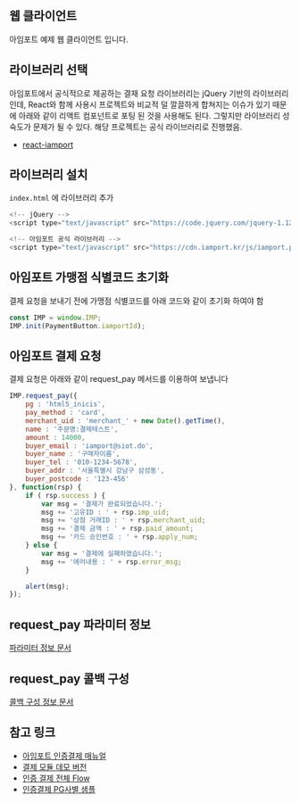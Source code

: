 
## 웹 클라이언트

아임포트 예제 웹 클라이언트 입니다.


## 라이브러리 선택

아임포트에서 공식적으로 제공하는 결재 요청 라이브러리는 jQuery 기반의 라이브러리인데,
React와 함께 사용시 프로젝트와 비교적 덜 깔끌하게 합쳐지는 이슈가 있기 때문에
아래와 같이 리액트 컴포넌트로 포팅 된 것을 사용해도 된다.
그렇지만 라이브러리 성숙도가 문제가 될 수 있다.
해당 프로젝트는 공식 라이브러리로 진행했음.

- [react-iamport](https://www.npmjs.com/package/react-iamport)

## 라이브러리 설치

`index.html` 에 라이브러리 추가

```javascript
<!-- jQuery -->
<script type="text/javascript" src="https://code.jquery.com/jquery-1.12.4.min.js" ></script>

<!-- 아임포트 공식 라이브러리 -->
<script type="text/javascript" src="https://cdn.iamport.kr/js/iamport.payment-1.1.5.js"></script>

```

## 아임포트 가맹점 식별코드 초기화

결제 요청을 보내기 전에 가맹점 식별코드를 아래 코드와 같이
초기화 하여야 함

```javascript
const IMP = window.IMP;
IMP.init(PaymentButton.iamportId);
```

## 아임포트 결제 요청

결제 요청은 아래와 같이 request_pay 메서드를 이용하여 보냅니다

```javascript
IMP.request_pay({
    pg : 'html5_inicis',
    pay_method : 'card',
    merchant_uid : 'merchant_' + new Date().getTime(),
    name : '주문명:결제테스트',
    amount : 14000,
    buyer_email : 'iamport@siot.do',
    buyer_name : '구매자이름',
    buyer_tel : '010-1234-5678',
    buyer_addr : '서울특별시 강남구 삼성동',
    buyer_postcode : '123-456'
}, function(rsp) {
    if ( rsp.success ) {
        var msg = '결제가 완료되었습니다.';
        msg += '고유ID : ' + rsp.imp_uid;
        msg += '상점 거래ID : ' + rsp.merchant_uid;
        msg += '결제 금액 : ' + rsp.paid_amount;
        msg += '카드 승인번호 : ' + rsp.apply_num;
    } else {
        var msg = '결제에 실패하였습니다.';
        msg += '에러내용 : ' + rsp.error_msg;
    }

    alert(msg);
});
```

## request_pay 파라미터 정보

[파라미터 정보 문서](https://github.com/iamport/iamport-manual/blob/master/%EC%9D%B8%EC%A6%9D%EA%B2%B0%EC%A0%9C/README.md#211-param-%EC%86%8D%EC%84%B1%EA%B3%B5%ED%86%B5-%EC%86%8D%EC%84%B1)


## request_pay 콜백 구성

[콜백 구성 정보 문서](https://github.com/iamport/iamport-manual/blob/master/%EC%9D%B8%EC%A6%9D%EA%B2%B0%EC%A0%9C/README.md#214-callback%EC%9D%98-%EA%B5%AC%EC%84%B1)

## 참고 링크

- [아임포트 인증결제 매뉴얼](https://github.com/iamport/iamport-manual/blob/master/인증결제/README.md)
- [결제 모듈 데모 버전](https://www.iamport.kr/demo)
- [인증 결제 전체 Flow](https://github.com/iamport/iamport-manual/blob/master/%EC%9D%B8%EC%A6%9D%EA%B2%B0%EC%A0%9C/background.md)
- [인증결제 PG사별 샘플](https://github.com/iamport/iamport-manual/tree/master/%EC%9D%B8%EC%A6%9D%EA%B2%B0%EC%A0%9C/sample)
